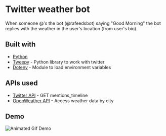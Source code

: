 # Twitter weather bot

When someone @'s the bot (@rafeedsbot) saying "Good Morning" the bot replies with the weather in the user's location (from user's bio).

## Built with

- [Python](https://www.python.org/)
- [Tweepy](http://docs.tweepy.org/en/latest/index.html) - Python library to work with twitter
- [Dotenv](https://www.npmjs.com/package/dotenv) - Module to load environment variables

## APIs used

- [Twitter API](https://developer.twitter.com/en/docs/tweets/timelines/api-reference/get-statuses-mentions_timeline) - GET mentions_timeline
- [OpenWeather API](https://openweathermap.org/current) - Access weather data by city

## Demo

![Animated Gif Demo](Demo.gif)
